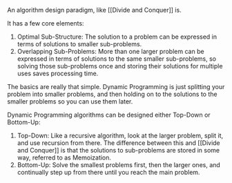 
An algorithm design paradigm, like [[Divide and Conquer]] is.

It has a few core elements:
1. Optimal Sub-Structure:
	The solution to a problem can be expressed in terms of solutions to smaller sub-problems.
2. Overlapping Sub-Problems:
	 More than one larger problem can be expressed in terms of solutions to the same smaller sub-problems, so solving those sub-problems once and storing their solutions for multiple uses saves processing time.

The basics are really that simple. Dynamic Programming is just splitting your problem into smaller problems, and then holding on to the solutions to the smaller problems so you can use them later.

Dynamic Programming algorithms can be designed either Top-Down or Bottom-Up:
1. Top-Down:
	 Like a recursive algorithm, look at the larger problem, split it, and use recursion from there. The difference between this and [[Divide and Conquer]] is that the solutions to sub-problems are stored in some way, referred to as Memoization.
2. Bottom-Up:
	 Solve the smallest problems first, then the larger ones, and continually step up from there until you reach the main problem.

